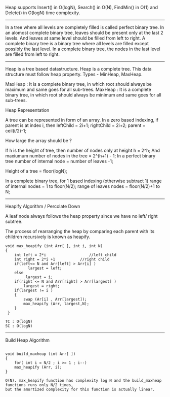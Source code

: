 Heap supports Insert() in O(logN), Search() in O(N), FindMin() in O(1) and Delete() in O(logN) time complexity. 

----
In a tree where all levels are completely filled is called perfect binary tree. 
In an alomost complete binary tree, leaves should be present only at the last 2 levels. And
leaves at same level should be filled from left to right. 
A complete binary tree is a binary tree where all levels are filled except possibly the last level. 
In a complete binary tree, the nodes in the last level are filled from left to right. 

----

Heap is a tree based datastructure. 
Heap is a complete tree. 
This data structure must follow heap property. 
Types - MinHeap, MaxHeap. 

MaxHeap : It is a complete binary tree, in which root should always be maximum and same goes for all sub-trees. 
MaxHeap : It is a complete binary tree, in which root should always be minimum and same goes for all sub-trees. 



Heap Representation 

A tree can be represented in form of an array. 
In a zero based indexing, if parent is at index i, then
leftChild = 2i+1;
rightChild = 2i+2;
parent = ceil(i/2)-1;

How large the array should be ?

If h is the height of tree, then number of nodes only at height h = 2^h;
And maxiumum number of nodes in the tree = 2^(h+1) - 1;
In a perfect binary tree number of internal node = number of leaves -1;

Height of a tree = floor(logN);

In a complete binary tree, 
for 1 based indexing (otherwise subtract 1)
range of internal nodes = 1 to floor(N/2);
range of leaves nodes = floor(N/2)+1 to N;

------------------

Heapify Algorithm / Percolate Down

A leaf node always follows the heap property since we have no left/ right subtree. 

The process of rearranging the heap by comparing each parent with its children recursively is known as heapify. 

```
void max_heapify (int Arr[ ], int i, int N)
{
    int left = 2*i                   //left child
    int right = 2*i +1           //right child
    if(left<= N and Arr[left] > Arr[i] )
          largest = left;
    else
         largest = i;
    if(right <= N and Arr[right] > Arr[largest] )
        largest = right;
    if(largest != i )
    {
        swap (Ar[i] , Arr[largest]);
        max_heapify (Arr, largest,N);
    } 
 }

TC : O(logN)
SC : O(logN)
```

------------------
Build Heap Algorithm

```

void build_maxheap (int Arr[ ]) 
{
    for( int i = N/2 ; i >= 1 ; i--)
    max_heapify (Arr, i);
}

O(N). max_heapify function has complexity log N and the build_maxheap functions runs only N/2 times,
but the amortized complexity for this function is actually linear.
```




